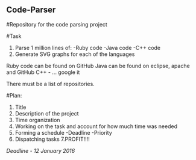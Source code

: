 ## Code-Parser
#Repository for the code parsing project

#Task

1. Parse 1 million lines of:
  -Ruby code
  -Java code
  -C++ code
2. Generate SVG graphs for each of the languages

Ruby code can be found on GitHub
Java can be found on eclipse, apache and GitHub
C++ - ... google it

There must be a list of repositories.

#Plan:

1. Title
2. Description of the project
3. Time organization
4. Working on the task and account for how much time was needed
5. Forming a schedule
	-Deadline
	-Priority
6. Dispatching tasks
7.PROFIT!!!!



*Deadline - 12 January 2016*
